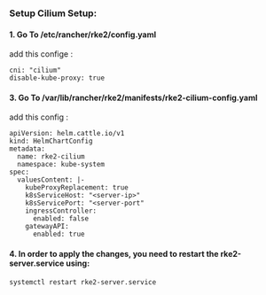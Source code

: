 ### Setup Cilium Setup:

#### 1. Go To /etc/rancher/rke2/config.yaml

add this confige :

```
cni: "cilium"
disable-kube-proxy: true
```

#### 3. Go To /var/lib/rancher/rke2/manifests/rke2-cilium-config.yaml

add this config :

```
apiVersion: helm.cattle.io/v1
kind: HelmChartConfig
metadata:
  name: rke2-cilium
  namespace: kube-system
spec:
  valuesContent: |-
    kubeProxyReplacement: true
    k8sServiceHost: "<server-ip>"
    k8sServicePort: "<server-port"
    ingressController:
      enabled: false
    gatewayAPI:
      enabled: true
```

#### 4. In order to apply the changes, you need to restart the rke2-server.service using:

`systemctl restart rke2-server.service
`
